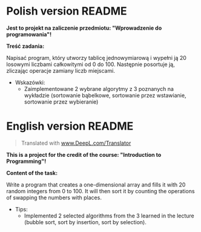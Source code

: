 # Polish version README

**Jest to projekt na zaliczenie przedmiotu: "Wprowadzenie do programowania"!**

**Treść zadania:**

Napisać program, który utworzy tablicę jednowymiarową i wypełni ją 20 losowymi liczbami całkowitymi od 0 do 100. Następnie posortuje ją, zliczając operacje zamiany liczb miejscami.

* Wskazówki:
   * Zaimplementowane 2 wybrane algorytmy z 3 poznanych na wykładzie (sortowanie bąbelkowe, sortowanie przez wstawianie, sortowanie przez wybieranie)

# English version README

> Translated with www.DeepL.com/Translator

**This is a project for the credit of the course: "Introduction to Programming"!**

**Content of the task:**

Write a program that creates a one-dimensional array and fills it with 20 random integers from 0 to 100. It will then sort it by counting the operations of swapping the numbers with places.

* Tips:
   * Implemented 2 selected algorithms from the 3 learned in the lecture (bubble sort, sort by insertion, sort by selection).

